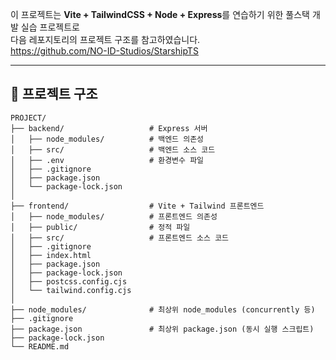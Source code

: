 이 프로젝트는 **Vite + TailwindCSS + Node + Express**를 연습하기 위한 풀스택 개발 실습 프로젝트로  
다음 레포지토리의 프로젝트 구조를 참고하였습니다.  
https://github.com/NO-ID-Studios/StarshipTS


---

## 📁 프로젝트 구조

```
PROJECT/
├── backend/                   # Express 서버
│   ├── node_modules/          # 백엔드 의존성
│   ├── src/                   # 백엔드 소스 코드
│   ├── .env                   # 환경변수 파일
│   ├── .gitignore
│   ├── package.json
│   └── package-lock.json
│
├── frontend/                  # Vite + Tailwind 프론트엔드
│   ├── node_modules/          # 프론트엔드 의존성
│   ├── public/                # 정적 파일
│   ├── src/                   # 프론트엔드 소스 코드
│   ├── .gitignore
│   ├── index.html
│   ├── package.json
│   ├── package-lock.json
│   ├── postcss.config.cjs
│   └── tailwind.config.cjs
│
├── node_modules/              # 최상위 node_modules (concurrently 등)
├── .gitignore
├── package.json               # 최상위 package.json (동시 실행 스크립트)
├── package-lock.json
└── README.md
